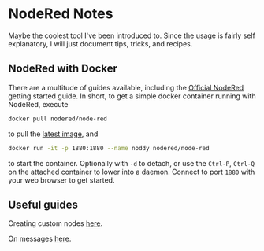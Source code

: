 # NodeRed Notes
Maybe the coolest tool I've been introduced to. Since the usage is fairly self explanatory, I will just document tips, tricks, and recipes.

## NodeRed with Docker
There are a multitude of guides available, including the [Official NodeRed](https://nodered.org/docs/getting-started/docker) getting started guide. In short, to get a simple docker container running with NodeRed, execute
```bash
docker pull nodered/node-red
```
to pull the [latest image](https://hub.docker.com/r/nodered/node-red/), and

```bash
docker run -it -p 1880:1880 --name noddy nodered/node-red
```
to start the container. Optionally with `-d` to detach, or use the `Ctrl-P`, `Ctrl-Q` on the attached container to lower into a daemon. Connect to port `1880` with your web browser to get started.

## Useful guides
Creating custom nodes [here](https://nodered.org/docs/creating-nodes/first-node).

On messages [here](https://nodered.org/docs/user-guide/messages).
